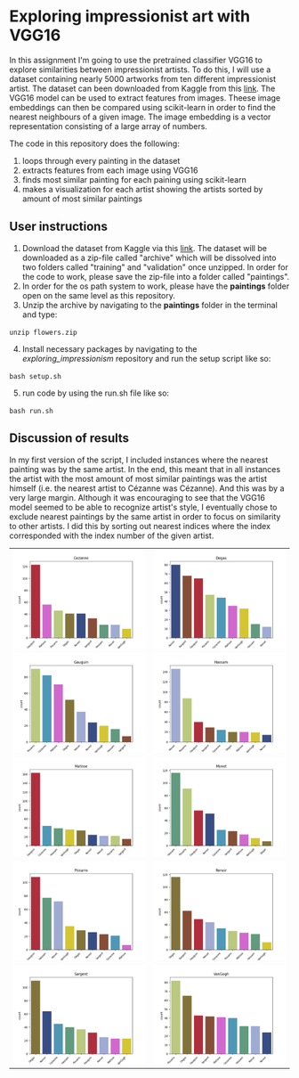 # Exploring impressionist art with VGG16

In this assignment I'm going to use the pretrained classifier VGG16 to explore similarities between impressionist artists. To do this, I will use a dataset containing nearly 5000 artworks from ten different impressionist artist. The dataset can been downloaded from Kaggle from this [link](https://www.kaggle.com/datasets/delayedkarma/impressionist-classifier-data).
The VGG16 model can be used to extract features from images. Theese image embeddings can then be compared using scikit-learn in order to find the nearest neighbours of a given image. The image embedding is a vector representation consisting of a large array of numbers. 

The code in this repository does the following: 
1. loops through every painting in the dataset
2. extracts features from each image using VGG16
3. finds most similar painting for each paining using scikit-learn
4. makes a visualization for each artist showing the artists sorted by amount of most similar paintings

## User instructions

1. Download the dataset from Kaggle via this [link](https://www.kaggle.com/datasets/delayedkarma/impressionist-classifier-data). The dataset will be downloaded as a zip-file called "archive" which will be dissolved into two folders called "training" and "validation" once unzipped. In order for the code to work, please save the zip-file into a folder called "paintings". 
2. In order for the os path system to work, please have the **paintings** folder open on the same level as this repository. 
3. Unzip the archive by navigating to the **paintings** folder in the terminal and type:

`unzip flowers.zip`

4. Install necessary packages by navigating to the *exploring_impressionism* repository and run the setup script like so:

`bash setup.sh`

5. run code by using the run.sh file like so:

`bash run.sh`

## Discussion of results

In my first version of the script, I included instances where the nearest painting was by the same artist. In the end, this meant that in all instances the artist with the most amount of most similar paintings was the artist himself (i.e. the nearest artist to Cézanne was Cézanne). And this was by a very large margin. Although it was encouraging to see that the VGG16 model seemed to be able to recognize artist's style, I eventually chose to exclude nearest paintings by the same artist in order to focus on similarity to other artists. I did this by sorting out nearest indices where the index corresponded with the index number of the given artist.

| | |
| --- | --- |
| ![](/out/Cezanne.png) | ![](/out/Degas.png) |
| ![](/out/Gauguin.png) | ![](/out/Hassam.png) |
| ![](/out/Matisse.png) | ![](/out/Monet.png) |
| ![](/out/Pissarro.png) | ![](/out/Renoir.png) |
| ![](/out/Sargent.png) |![](/out/VanGogh.png) |




